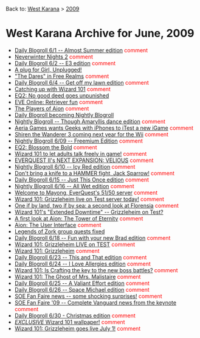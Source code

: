 Back to: [West Karana](/posts/westkarana.md) > [2009](/posts/2009/westkarana.md)
# West Karana Archive for June, 2009

* [Daily Blogroll 6/1 -- Almost Summer edition](3608.md) <span style="color:red;">comment</span>
* [Neverwinter Nights 2](3611.md) <span style="color:red;">comment</span>
* [Daily Blogroll 6/2 -- E3 edition](3614.md) <span style="color:red;">comment</span>
* [A plug for Girl, Unplugged!](3617.md) <span style="color:red;"></span>
* ["The Dares" in Free Realms](3619.md) <span style="color:red;">comment</span>
* [Daily Blogroll 6/4 -- Get off my lawn edition](3622.md) <span style="color:red;">comment</span>
* [Catching up with Wizard 101](3625.md) <span style="color:red;">comment</span>
* [EQ2: No good deed goes unpunished](3636.md) <span style="color:red;"></span>
* [EVE Online: Retriever fun](3642.md) <span style="color:red;">comment</span>
* [The Players of Aion](3650.md) <span style="color:red;">comment</span>
* [Daily Blogroll becoming Nightly Blogroll](3653.md) <span style="color:red;"></span>
* [Nightly Blogroll -- Though Amaryllis dance edition](3655.md) <span style="color:red;">comment</span>
* [Aeria Games wants Geeks with iPhones to iTest a new iGame](3658.md) <span style="color:red;">comment</span>
* [Shiren the Wanderer 3 coming next year for the Wii](3662.md) <span style="color:red;">comment</span>
* [Nightly Blogroll 6/09 -- Freemium Edition](3666.md) <span style="color:red;">comment</span>
* [EQ2: Blossom the Bold](3669.md) <span style="color:red;">comment</span>
* [Wizard 101 to let adults talk freely in game!](3672.md) <span style="color:red;">comment</span>
* [EVERQUEST II's NEXT EXPANSION: VELIOUS](3675.md) <span style="color:red;">comment</span>
* [Nightly Blogroll 6/10 -- Icy Red edition](3678.md) <span style="color:red;">comment</span>
* [Don't bring a knife to a HAMMER fight, Jack Sparrow!](3685.md) <span style="color:red;">comment</span>
* [Daily Blogroll 6/15 -- Just This Once edition](3688.md) <span style="color:red;">comment</span>
* [Nightly Blogroll 6/16 -- All Wet edition](3691.md) <span style="color:red;">comment</span>
* [Welcome to Mayong, EverQuest's 51/50 server](3694.md) <span style="color:red;">comment</span>
* [Wizard 101: Grizzleheim live on Test server today!](3697.md) <span style="color:red;">comment</span>
* [One if by land, two if by sea: a second look at Florensia](3700.md) <span style="color:red;">comment</span>
* [Wizard 101's "Extended Downtime" -- Grizzleheim on Test?](3704.md) <span style="color:red;"></span>
* [A first look at Aion: The Tower of Eternity](3706.md) <span style="color:red;">comment</span>
* [Aion: The User Interface](3711.md) <span style="color:red;">comment</span>
* [Legends of Zork group quests fixed](3714.md) <span style="color:red;"></span>
* [Daily Blogroll 6/18 -- Fun with your new Brad edition](3716.md) <span style="color:red;">comment</span>
* [Wizard 101: Grizzleheim LIVE on TEST](3723.md) <span style="color:red;">comment</span>
* [Wizard 101: Grizzleheim](3725.md) <span style="color:red;">comment</span>
* [Daily Blogroll 6/23 -- This and That edition](3734.md) <span style="color:red;">comment</span>
* [Daily Blogroll 6/24 -- I Love Allergies edition](3737.md) <span style="color:red;">comment</span>
* [Wizard 101: Is Crafting the key to the new boss battles?](3740.md) <span style="color:red;">comment</span>
* [Wizard 101: The Ghost of Mrs. Malistaire](3745.md) <span style="color:red;">comment</span>
* [Daily Blogroll 6/25 -- A Valiant Effort edition](3749.md) <span style="color:red;">comment</span>
* [Daily Blogroll 6/26 -- Space Michael edition](3753.md) <span style="color:red;">comment</span>
* [SOE Fan Faire news -- some shocking surprises!](3757.md) <span style="color:red;">comment</span>
* [SOE Fan Faire '09 -- Complete Vanguard news from the keynote](3771.md) <span style="color:red;">comment</span>
* [Daily Blogroll 6/30 - Christmas edition](3778.md) <span style="color:red;">comment</span>
* [*EXCLUSIVE* Wizard 101 wallpaper!](3781.md) <span style="color:red;">comment</span>
* [Wizard 101: Grizzleheim goes live July 1!](3784.md) <span style="color:red;">comment</span>
